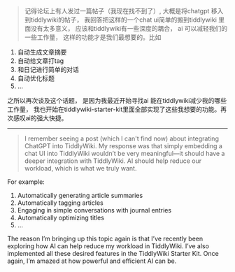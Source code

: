 > 记得论坛上有人发过一篇帖子（我现在找不到了）, 大概是将chatgpt 移入到tiddlywiki的帖子， 我回答把这样的一个chat ui简单的搬到tiddlywiki 里面没有太多意义， 应该和tiddlywiki有一些深度的耦合， ai 可以减轻我们的一些工作量， 这样的功能才是我们最想要的。比如

1. 自动生成文章摘要
2. 自动给文章打tag
3. 和日记进行简单的对话
4. 自动优化标题
5. ...

之所以再次谈及这个话题， 是因为我最近开始寻找ai 能在tiddlywiki减少我的哪些工作量， 我也开始在tiddlywiki-starter-kit里面全部实现了这些我想要的功能。再次感叹ai的强大快捷。

---

> I remember seeing a post (which I can't find now) about integrating ChatGPT into TiddlyWiki. My response was that simply embedding a chat UI into TiddlyWiki wouldn’t be very meaningful—it should have a deeper integration with TiddlyWiki. AI should help reduce our workload, which is what we truly want.  

For example:  
1. Automatically generating article summaries  
2. Automatically tagging articles  
3. Engaging in simple conversations with journal entries  
4. Automatically optimizing titles 
5. ...

The reason I’m bringing up this topic again is that I’ve recently been exploring how AI can help reduce my workload in TiddlyWiki. I’ve also implemented all these desired features in the TiddlyWiki Starter Kit. Once again, I’m amazed at how powerful and efficient AI can be.